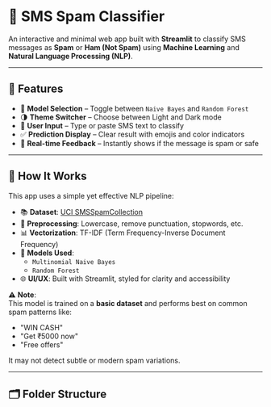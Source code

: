 # 📨 SMS Spam Classifier

An interactive and minimal web app built with **Streamlit** to classify SMS messages as **Spam** or **Ham (Not Spam)** using **Machine Learning** and **Natural Language Processing (NLP)**.

---

## 🚀 Features

- 🔘 **Model Selection** – Toggle between `Naive Bayes` and `Random Forest`
- 🌗 **Theme Switcher** – Choose between Light and Dark mode
- 📝 **User Input** – Type or paste SMS text to classify
- ✅ **Prediction Display** – Clear result with emojis and color indicators
- 💬 **Real-time Feedback** – Instantly shows if the message is spam or safe

---

## 🧠 How It Works

This app uses a simple yet effective NLP pipeline:

- 📚 **Dataset**: [UCI SMSSpamCollection](https://archive.ics.uci.edu/ml/datasets/SMS+Spam+Collection)
- 🧹 **Preprocessing**: Lowercase, remove punctuation, stopwords, etc.
- 📊 **Vectorization**: TF-IDF (Term Frequency-Inverse Document Frequency)
- 🧠 **Models Used**:
  - `Multinomial Naive Bayes`
  - `Random Forest`
- 🌐 **UI/UX**: Built with Streamlit, styled for clarity and accessibility

⚠️ **Note**:  
This model is trained on a **basic dataset** and performs best on common spam patterns like:
- "WIN CASH"
- "Get ₹5000 now"
- "Free offers"

It may not detect subtle or modern spam variations.

---

## 🗂 Folder Structure

